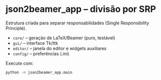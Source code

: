 
# json2beamer_app – divisão por SRP

Estrutura criada para separar responsabilidades (Single Responsibility Principle).

- `core/` – geração de LaTeX/Beamer (puro, testável)
- `gui/` – interface Tk/ttk
- `editor/` – janela do editor e widgets auxiliares
- `config/` – preferências (.ini)

Execute com:

```bash
python -m json2beamer_app.main
```
